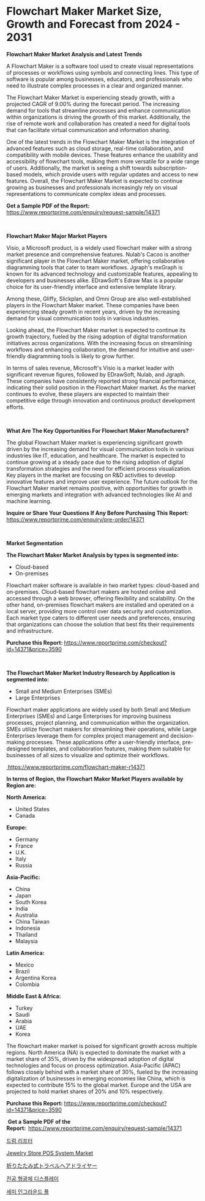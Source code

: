 <p><h1>Flowchart Maker Market Size, Growth and Forecast from 2024 - 2031</h1></p><p><strong>Flowchart Maker Market Analysis and Latest Trends</strong></p>
<p><p>A Flowchart Maker is a software tool used to create visual representations of processes or workflows using symbols and connecting lines. This type of software is popular among businesses, educators, and professionals who need to illustrate complex processes in a clear and organized manner. </p><p>The Flowchart Maker Market is experiencing steady growth, with a projected CAGR of 9.00% during the forecast period. The increasing demand for tools that streamline processes and enhance communication within organizations is driving the growth of this market. Additionally, the rise of remote work and collaboration has created a need for digital tools that can facilitate virtual communication and information sharing.</p><p>One of the latest trends in the Flowchart Maker Market is the integration of advanced features such as cloud storage, real-time collaboration, and compatibility with mobile devices. These features enhance the usability and accessibility of flowchart tools, making them more versatile for a wide range of users. Additionally, the market is seeing a shift towards subscription-based models, which provide users with regular updates and access to new features. Overall, the Flowchart Maker Market is expected to continue growing as businesses and professionals increasingly rely on visual representations to communicate complex ideas and processes.</p></p>
<p><strong>Get a Sample PDF of the Report:&nbsp;</strong> <a href="https://www.reportprime.com/enquiry/request-sample/14371">https://www.reportprime.com/enquiry/request-sample/14371</a></p>
<p>&nbsp;</p>
<p><strong>Flowchart Maker Major Market Players</strong></p>
<p><p>Visio, a Microsoft product, is a widely used flowchart maker with a strong market presence and comprehensive features. Nulab's Cacoo is another significant player in the Flowchart Maker market, offering collaborative diagramming tools that cater to team workflows. Jgraph's mxGraph is known for its advanced technology and customizable features, appealing to developers and businesses alike. EDrawSoft's Edraw Max is a popular choice for its user-friendly interface and extensive template library. </p><p>Among these, Gliffy, Slickplan, and Omni Group are also well-established players in the Flowchart Maker market. These companies have been experiencing steady growth in recent years, driven by the increasing demand for visual communication tools in various industries. </p><p>Looking ahead, the Flowchart Maker market is expected to continue its growth trajectory, fueled by the rising adoption of digital transformation initiatives across organizations. With the increasing focus on streamlining workflows and enhancing collaboration, the demand for intuitive and user-friendly diagramming tools is likely to grow further.</p><p>In terms of sales revenue, Microsoft's Visio is a market leader with significant revenue figures, followed by EDrawSoft, Nulab, and Jgraph. These companies have consistently reported strong financial performance, indicating their solid position in the Flowchart Maker market. As the market continues to evolve, these players are expected to maintain their competitive edge through innovation and continuous product development efforts.</p></p>
<p>&nbsp;</p>
<p><strong>What Are The Key Opportunities For Flowchart Maker Manufacturers?</strong></p>
<p><p>The global Flowchart Maker market is experiencing significant growth driven by the increasing demand for visual communication tools in various industries like IT, education, and healthcare. The market is expected to continue growing at a steady pace due to the rising adoption of digital transformation strategies and the need for efficient process visualization. Key players in the market are focusing on R&D activities to develop innovative features and improve user experience. The future outlook for the Flowchart Maker market remains positive, with opportunities for growth in emerging markets and integration with advanced technologies like AI and machine learning.</p></p>
<p><strong>Inquire or Share Your Questions If Any Before Purchasing This Report:</strong> <a href="https://www.reportprime.com/enquiry/pre-order/14371">https://www.reportprime.com/enquiry/pre-order/14371</a></p>
<p>&nbsp;</p>
<p><strong>Market Segmentation</strong></p>
<p><strong>The Flowchart Maker Market Analysis by types is segmented into:</strong></p>
<p><ul><li>Cloud-based</li><li>On-premises</li></ul></p>
<p><p>Flowchart maker software is available in two market types: cloud-based and on-premises. Cloud-based flowchart makers are hosted online and accessed through a web browser, offering flexibility and scalability. On the other hand, on-premises flowchart makers are installed and operated on a local server, providing more control over data security and customization. Each market type caters to different user needs and preferences, ensuring that organizations can choose the solution that best fits their requirements and infrastructure.</p></p>
<p><strong>Purchase this Report:&nbsp;</strong><a href="https://www.reportprime.com/checkout?id=14371&price=3590">https://www.reportprime.com/checkout?id=14371&price=3590</a></p>
<p>&nbsp;</p>
<p><strong>The Flowchart Maker Market Industry Research by Application is segmented into:</strong></p>
<p><ul><li>Small and Medium Enterprises (SMEs)</li><li>Large Enterprises</li></ul></p>
<p><p>Flowchart maker applications are widely used by both Small and Medium Enterprises (SMEs) and Large Enterprises for improving business processes, project planning, and communication within the organization. SMEs utilize flowchart makers for streamlining their operations, while Large Enterprises leverage them for complex project management and decision-making processes. These applications offer a user-friendly interface, pre-designed templates, and collaboration features, making them suitable for businesses of all sizes to visualize and optimize their workflows.</p></p>
<p><a href="https://www.reportprime.com/flowchart-maker-r14371">&nbsp;https://www.reportprime.com/flowchart-maker-r14371</a></p>
<p><strong>In terms of Region, the Flowchart Maker Market Players available by Region are:</strong></p>
<p>
    <p> <strong> North America: </strong>
        <ul>
            <li>United States</li>
            <li>Canada</li>
        </ul>
        </p> 
    <p> <strong> Europe: </strong>
        <ul>
            <li>Germany</li>
            <li>France</li>
            <li>U.K.</li>
            <li>Italy</li>
            <li>Russia</li>
        </ul>
        </p> 
    <p> <strong> Asia-Pacific: </strong>
        <ul>
            <li>China</li>
            <li>Japan</li>
            <li>South Korea</li>
            <li>India</li>
            <li>Australia</li>
            <li>China Taiwan</li>
            <li>Indonesia</li>
            <li>Thailand</li>
            <li>Malaysia</li>
        </ul>
        </p> 
    <p> <strong> Latin America: </strong>
        <ul>
            <li>Mexico</li>
            <li>Brazil</li>
            <li>Argentina Korea</li>
            <li>Colombia</li>
        </ul>
        </p> 
    <p> <strong> Middle East & Africa: </strong>
        <ul>
            <li>Turkey</li>
            <li>Saudi</li>
            <li>Arabia</li>
            <li>UAE</li>
            <li>Korea</li>
        </ul>
    </p>
    </p>
<p><p>The flowchart maker market is poised for significant growth across multiple regions. North America (NA) is expected to dominate the market with a market share of 35%, driven by the widespread adoption of digital technologies and focus on process optimization. Asia-Pacific (APAC) follows closely behind with a market share of 30%, fueled by the increasing digitalization of businesses in emerging economies like China, which is expected to contribute 15% to the global market. Europe and the USA are projected to hold market shares of 20% and 10% respectively.</p></p>
<p><strong>Purchase this Report: </strong><a href="https://www.reportprime.com/checkout?id=14371&price=3590">https://www.reportprime.com/checkout?id=14371&price=3590</a></p>
<p>&nbsp;<strong>Get a Sample PDF of the Report:&nbsp;&nbsp;</strong><a href="https://www.reportprime.com/enquiry/request-sample/14371">https://www.reportprime.com/enquiry/request-sample/14371</a></p>
<p><strong></strong></p>
<p><p><a href="https://medium.com/@aidenreinger/%EB%94%94%EC%BD%94%EB%94%A9-%EB%93%9C%EB%9F%BC-%EB%A6%AC%ED%94%84%ED%84%B0-%EC%8B%9C%EC%9E%A5-%EC%B2%99%EB%8F%84-%EC%8B%9C%EC%9E%A5-%EC%A0%90%EC%9C%A0%EC%9C%A8-%ED%8A%B8%EB%A0%8C%EB%93%9C-%EB%B0%8F-%EC%84%B1%EC%9E%A5-%ED%8C%A8%ED%84%B4-e9469a3794e1">드럼 리프터</a></p><p><a href="https://github.com/EbonyHane1955/Market-Research-Report-List-1/blob/main/jewelry-store-pos-system-market.md">Jewelry Store POS System Market</a></p><p><a href="https://medium.com/@kaydenjohns1964/%E3%83%87%E3%82%B3%E3%83%BC%E3%83%87%E3%82%A3%E3%83%B3%E3%82%B0%E5%8F%AF%E8%83%BD%E3%81%AA%E6%8A%98%E3%82%8A%E3%81%9F%E3%81%9F%E3%81%BF%E5%BC%8F%E6%97%85%E8%A1%8C%E7%94%A8%E3%83%98%E3%82%A2%E3%83%89%E3%83%A9%E3%82%A4%E3%83%A4%E3%83%BC%E3%81%AE%E5%B8%82%E5%A0%B4%E3%83%A1%E3%83%88%E3%83%AA%E3%82%AF%E3%82%B9-%E5%B8%82%E5%A0%B4%E3%82%B7%E3%82%A7%E3%82%A2-%E3%83%88%E3%83%AC%E3%83%B3%E3%83%89-%E3%81%8A%E3%82%88%E3%81%B3%E6%88%90%E9%95%B7%E3%83%91%E3%82%BF%E3%83%BC%E3%83%B3-00f3501ff186">折りたたみ式トラベルヘアドライヤー</a></p><p><a href="https://github.com/vsap75a286l/Market-Research-Report-List-2/blob/main/307519387284.md">진공 형광체 디스플레이</a></p><p><a href="https://medium.com/@kellylyncyh543964/%EB%B0%98%EC%A7%80%ED%95%98-%EC%88%98%EC%98%81%EC%9E%A5-%EC%8B%9C%EC%9E%A5-%EC%84%B1%EA%B3%B5%EC%A0%81%EC%9D%B8-%EB%B9%84%EC%A6%88%EB%8B%88%EC%8A%A4-%EC%A0%84%EB%9E%B5%EC%9D%98-%EC%97%B4%EC%87%A0-2031%EB%85%84%EA%B9%8C%EC%A7%80%EC%9D%98-%EC%98%88%EC%B8%A1-eb4c13ab86d5">세미 인그라운드 풀</a></p></p>